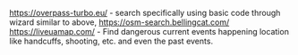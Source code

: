 
https://overpass-turbo.eu/ - search specifically using basic code through wizard
similar to above, https://osm-search.bellingcat.com/
https://liveuamap.com/ - Find dangerous current events happening location like handcuffs, shooting, etc. and even the past events.